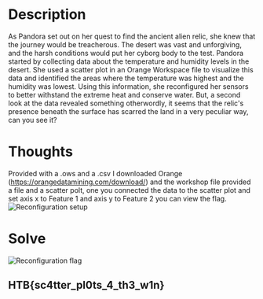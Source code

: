 # Description
As Pandora set out on her quest to find the ancient alien relic, she knew that the journey would be treacherous. The desert was vast and unforgiving, and the harsh conditions would put her cyborg body to the test. Pandora started by collecting data about the temperature and humidity levels in the desert. She used a scatter plot in an Orange Workspace file to visualize this data and identified the areas where the temperature was highest and the humidity was lowest. Using this information, she reconfigured her sensors to better withstand the extreme heat and conserve water. But, a second look at the data revealed something otherwordly, it seems that the relic's presence beneath the surface has scarred the land in a very peculiar way, can you see it?

# Thoughts 
Provided with a .ows and a .csv I downloaded Orange (https://orangedatamining.com/download/) and the workshop file provided a file and a scatter polt, one you connected the data to the scatter plot and set axis x to Feature 1 and axis y to Feature 2 you can view the flag.
![Reconfiguration setup](/screencaps/ML_orange_setup.jpeg)

# Solve
![Reconfiguration flag](/screencaps/ML_orange.jpeg)
## HTB{sc4tter_pl0ts_4_th3_w1n}